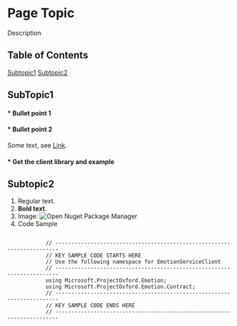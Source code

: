 <!--
NavPath: Product Name
LinkLabel: Link to the page.
-->

# Page Topic
 
 
Description
## Table of Contents
[Subtopic1](#Subtopic1)
[Subtopic2](#Subtopic2)
## <a name="Subtopic1">SubTopic1</a>
#### * Bullet point 1
#### * Bullet point 2
Some text, see [Link](https://oxfordweb-staging.azurewebsites.net).
#### * Get the client library and example

## <a name="Subtopic2">Subtopic2</a>
1.	Regular text. 
2.	**Bold text**.
3.	Image:
![Open Nuget Package Manager](https://cloud.githubusercontent.com/assets/16310550/13070798/f6cc2cb6-d443-11e5-95b2-4ea0f8d32683.png)
4.  Code Sample
```

            // ----------------------------------------------------------------------- 
            // KEY SAMPLE CODE STARTS HERE 
            // Use the following namespace for EmotionServiceClient 
            // ----------------------------------------------------------------------- 
            using Microsoft.ProjectOxford.Emotion; 
            using Microsoft.ProjectOxford.Emotion.Contract; 
            // ----------------------------------------------------------------------- 
            // KEY SAMPLE CODE ENDS HERE 
            // ----------------------------------------------------------------------- 
```
